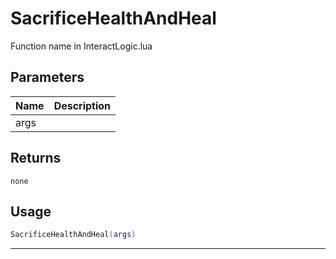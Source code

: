 # SacrificeHealthAndHeal

Function name in InteractLogic.lua

## Parameters

| Name | Description |
| ---- | ----------- |
| args |             |

## Returns

`none`

## Usage

```lua
SacrificeHealthAndHeal(args)
```

---
